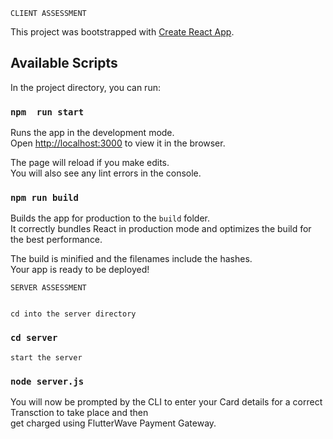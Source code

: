 
    CLIENT ASSESSMENT


This project was bootstrapped with [Create React App](https://github.com/facebook/create-react-app).

## Available Scripts

In the project directory, you can run:

### `npm  run start`

Runs the app in the development mode.<br>
Open [http://localhost:3000](http://localhost:3000) to view it in the browser.

The page will reload if you make edits.<br>
You will also see any lint errors in the console.


### `npm run build`

Builds the app for production to the `build` folder.<br>
It correctly bundles React in production mode and optimizes the build for the best performance.

The build is minified and the filenames include the hashes.<br>
Your app is ready to be deployed!





    SERVER ASSESSMENT


    cd into the server directory

### `cd server`


    start the server

### `node server.js`


You will now be prompted by the CLI to enter your Card details for a correct Transction to take place and then<br />
get charged using FlutterWave Payment Gateway.
